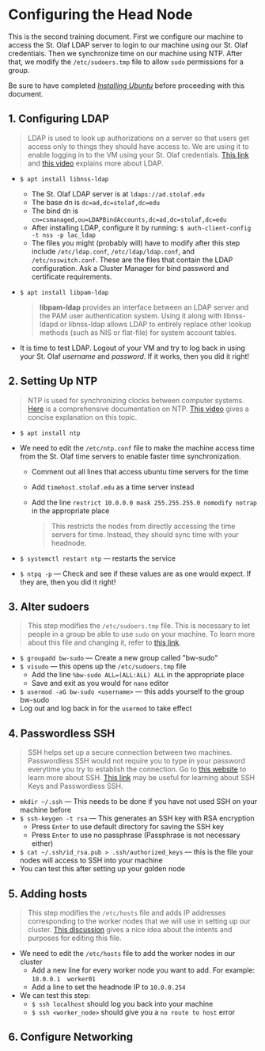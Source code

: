 # Configuring the Head Node

This is the second training document.
First we configure our machine to access the St. Olaf LDAP server to login to our machine using our St. Olaf credentials.
Then we synchronize time on our machine using NTP.
After that, we modify the `/etc/sudoers.tmp` file to allow `sudo` permissions for a group.

Be sure to have completed [*Installing Ubuntu*](01_installing-ubuntu.md) before proceeding with this document.

## 1. Configuring LDAP

> LDAP is used to look up authorizations on a server so that users get access only to things they should have access to.
> We are using it to enable logging in to the VM using your St. Olaf credentials.
> [This link](http://www.gracion.com/server/whatldap.html) and [this video](https://www.youtube.com/watch?v=F2nFtlS8uEo) explains more about LDAP.

* `$ apt install libnss-ldap`
  * The St. Olaf LDAP server is at `ldaps://ad.stolaf.edu`
  * The base dn is `dc=ad,dc=stolaf,dc=edu`
  * The bind dn is `cn=csmanaged,ou=LDAPBindAccounts,dc=ad,dc=stolaf,dc=edu`
  * After installing LDAP, configure it by running: `$ auth-client-config -t nss -p lac_ldap`
  * The files you might (probably will) have to modify after this step include `/etc/ldap.conf`, `/etc/ldap/ldap.conf`, and `/etc/nsswitch.conf`.
These are the files that contain the LDAP configuration.
Ask a Cluster Manager for bind password and certificate requirements.

* `$ apt install libpam-ldap`
  > **libpam-ldap** provides an interface between an LDAP server and the PAM user authentication system.
  > Using it along with libnss-ldapd or libnss-ldap allows LDAP to entirely replace other lookup methods (such as NIS or flat-file) for system account tables.

* It is time to test LDAP.
  Logout of your VM and try to log back in using your St. Olaf *username* and *password*.
  If it works, then you did it right!

## 2. Setting Up NTP

> NTP is used for synchronizing clocks between computer systems.
> [Here](http://www.ntp.org/ntpfaq/NTP-s-def.htm) is a comprehensive documentation on NTP.
> [This video](https://www.youtube.com/watch?v=EkQPkQb2D3g) gives a concise explanation on this topic.

* `$ apt install ntp`
* We need to edit the `/etc/ntp.conf` file to make the machine access time from the St. Olaf time servers to enable faster time synchronization.
  * Comment out all lines that access ubuntu time servers for the time
  * Add `timehost.stolaf.edu` as a time server instead
  * Add the line `restrict 10.0.0.0 mask 255.255.255.0 nomodify notrap` in the appropriate place

    > This restricts the nodes from directly accessing the time servers for time.
    > Instead, they should sync time with your headnode.

* `$ systemctl restart ntp` &mdash; restarts the service
* `$ ntpq -p` &mdash; Check and see if these values are as one would expect.
  If they are, then you did it right!

## 3. Alter sudoers

> This step modifies the `/etc/sudoers.tmp` file.
> This is necessary to let people in a group be able to use `sudo` on your machine.
> To learn more about this file and changing it, refer to [this link](https://www.garron.me/en/linux/visudo-command-sudoers-file-sudo-default-editor.html).

* `$ groupadd bw-sudo` &mdash; Create a new group called "bw-sudo"
* `$ visudo` &mdash; this opens up the `/etc/sudoers.tmp` file
  * Add the line `%bw-sudo ALL=(ALL:ALL) ALL` in the appropriate place
  * Save and exit as you would for `nano` editor
* `$ usermod -aG bw-sudo <username>` &mdash; this adds yourself to the group bw-sudo
* Log out and log back in for the `usermod` to take effect

## 4. Passwordless SSH

> SSH helps set up a secure connection between two machines.
> Passwordless SSH would not require you to type in your password everytime you try to establish the connection.
> Go to [this website](https://www.ssh.com/ssh/protocol/) to learn more about SSH.
> [This link](https://blog.tinned-software.net/ssh-passwordless-login-with-ssh-key/) may be useful for learning about SSH Keys and Passwordless SSH.

* `mkdir ~/.ssh` &mdash; This needs to be done if you have not used SSH on your machine before
* `$ ssh-keygen -t rsa` &mdash; This generates an SSH key with RSA encryption
  * Press `Enter` to use default directory for saving the SSH key
  * Press `Enter` to use no passphrase (Passphrase is not necessary either)
* `$ cat ~/.ssh/id_rsa.pub > .ssh/authorized_keys` &mdash; this is the file your nodes will access to SSH into your machine
* You can test this after setting up your golden node

## 5. Adding hosts

> This step modifies the `/etc/hosts` file and adds IP addresses corresponding to the worker nodes that we will use in setting up our cluster.
> [This discussion](https://askubuntu.com/questions/183176/what-is-the-use-of-etc-hosts) gives a nice idea about the intents and purposes for editing this file.

* We need to edit the `/etc/hosts` file to add the worker nodes in our cluster
  * Add a new line for every worker node you want to add.
    For example: `10.0.0.1  worker01`
  * Add a line to set the headnode IP to `10.0.0.254`
* We can test this step:
  * `$ ssh localhost` should log you back into your machine
  * `$ ssh <worker_node>` should give you a `no route to host` error

## 6. Configure Networking
